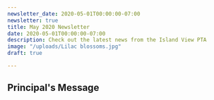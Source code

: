 ```yaml
---
newsletter_date: 2020-05-01T00:00:00-07:00
newsletter: true
title: May 2020 Newsletter
date: 2020-05-01T00:00:00-07:00
description: Check out the latest news from the Island View PTA
image: "/uploads/Lilac blossoms.jpg"
draft: true

---
```

## Principal's Message